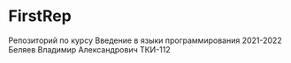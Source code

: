# FirstRep
Репозиторий по курсу Введение в языки программирования 2021-2022
Беляев Владимир Александрович ТКИ-112
